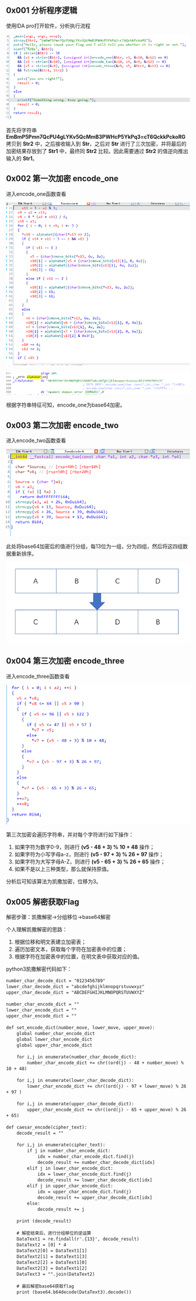 ## 0x001 分析程序逻辑

使用IDA pro打开软件，分析执行流程

![](1.png)

首先将字符串 **EmBmP5Pmn7QcPU4gLYKv5QcMmB3PWHcP5YkPq3=cT6QckkPckoRG** 拷贝到 **Str2** 中，之后接收输入到 **Str**，之后对 **Str** 进行了三次加密，并将最后的加密结果存放到了 **Str1** 中，最终同 **Str2** 比较。因此需要通过 **Str2** 的值逆向推出输入的 **Str1**。

## 0x002 第一次加密 encode_one

进入encode_one函数查看

![](2.png)

![](3.png)

根据字符串特征可知，encode_one为base64加密。

## 0x003 第二次加密 encode_two

进入encode_two函数查看

![](4.png)

此处将base64加密后的值进行分组，每13位为一组，分为四组，然后将这四组数据重新排序。

![](5.png)

## 0x004 第三次加密 encode_three

进入encode_three函数查看

![](6.png)

第三次加密会遍历字符串，并对每个字符进行如下操作：

1. 如果字符为数字0-9，则进行 **(v5 - 48 + 3) % 10 + 48** 操作；
2. 如果字符为小写字母a-z，则进行 **(v5 - 97 + 3) % 26 + 97** 操作；
3. 如果字符为大写字母A-Z，则进行 **(v5 - 65 + 3) % 26 + 65** 操作；
4. 如果不是以上三种类型，那么就保持原值。

分析后可知该算法为凯撒加密，位移为3。

## 0x005 解密获取Flag

解密步骤：凯撒解密->分组移位->base64解密

个人理解凯撒解密的思路：

1. 根据位移和明文表建立加密表；
2. 遍历加密文本，获取每个字符在加密表中的位置；
3. 根据字符在加密表中的位置，在明文表中获取对应的值。

python3凯撒解密代码如下：

```
number_char_decode_dict = "0123456789"
lower_char_decode_dict = "abcdefghijklmnopqrstuvwxyz"
upper_char_decode_dict = "ABCDEFGHIJKLMNOPQRSTUVWXYZ"

number_char_encode_dict = ""
lower_char_encode_dict = ""
upper_char_encode_dict = ""

def set_encode_dict(number_move, lower_move, upper_move):
    global number_char_encode_dict
    global lower_char_encode_dict
    global upper_char_encode_dict
    
    for i,j in enumerate(number_char_decode_dict):
        number_char_encode_dict += chr((ord(j) - 48 + number_move) % 10 + 48)
        
    for i,j in enumerate(lower_char_decode_dict):
        lower_char_encode_dict += chr((ord(j) - 97 + lower_move) % 26 + 97 )
        
    for i,j in enumerate(upper_char_decode_dict):
        upper_char_encode_dict += chr((ord(j) - 65 + upper_move) % 26 + 65)

def caesar_encode(cipher_text):
    decode_result = ""
    
    for i,j in enumerate(cipher_text):
        if j in number_char_encode_dict:
            idx = number_char_encode_dict.find(j)
            decode_result += number_char_decode_dict[idx]
        elif j in lower_char_encode_dict:
            idx = lower_char_encode_dict.find(j)
            decode_result += lower_char_decode_dict[idx]
        elif j in upper_char_encode_dict:
            idx = upper_char_encode_dict.find(j)
            decode_result += upper_char_decode_dict[idx]
        else:
            decode_result += j
            
    print (decode_result)

    # 解密结束后，进行分组移位的逆运算
    DataText1 = re.findall(r'.{13}', decode_result)
    DataText2 = [0] * 4
    DataText2[0] = DataText1[1]
    DataText2[1] = DataText1[3]
    DataText2[2] = DataText1[0]
    DataText2[3] = DataText1[2]
    DataText3 = "".join(DataText2)

    # 最后解密base64获取flag
    print (base64.b64decode(DataText3).decode())
```